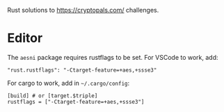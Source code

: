 Rust solutions to https://cryptopals.com/ challenges.

# Editor

The `aesni` package requires rustflags to be set. For VSCode to work, add:

```
"rust.rustflags": "-Ctarget-feature=+aes,+ssse3"
```

For cargo to work, add in `~/.cargo/config`:

```
[build] # or [target.$triple]
rustflags = ["-Ctarget-feature=+aes,+ssse3"]
```

